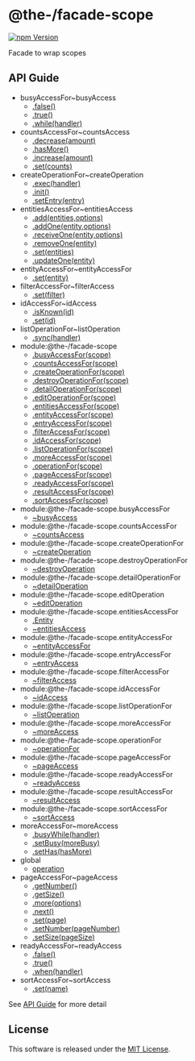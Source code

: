 @the-/facade-scope
==========

<!---
This file is generated by @the-/templates. Do not update manually.
--->

<!-- Badge Start -->
<a name="badges"></a>

[![npm Version][bd_npm_shield_url]][bd_npm_url]

[bd_repo_url]: https://github.com/the-labo/the
[bd_npm_url]: http://www.npmjs.org/package/@the-/facade-scope
[bd_npm_shield_url]: http://img.shields.io/npm/v/@the-/facade-scope.svg?style=flat

<!-- Badge End -->


<!-- Description Start -->
<a name="description"></a>

Facade to wrap scopes

<!-- Description End -->


<!-- Overview Start -->
<a name="overview"></a>



<!-- Overview End -->


<!-- Sections Start -->
<a name="sections"></a>


<!-- Sections Start -->

<a name="api"></a>

## API Guide


- busyAccessFor~busyAccess
  - [.false()](./doc/api/api.md#busyAccessFor~busyAccess.false)
  - [.true()](./doc/api/api.md#busyAccessFor~busyAccess.true)
  - [.while(handler)](./doc/api/api.md#busyAccessFor~busyAccess.while)
- countsAccessFor~countsAccess
  - [.decrease(amount)](./doc/api/api.md#countsAccessFor~countsAccess.decrease)
  - [.hasMore()](./doc/api/api.md#countsAccessFor~countsAccess.hasMore)
  - [.increase(amount)](./doc/api/api.md#countsAccessFor~countsAccess.increase)
  - [.set(counts)](./doc/api/api.md#countsAccessFor~countsAccess.set)
- createOperationFor~createOperation
  - [.exec(handler)](./doc/api/api.md#createOperationFor~createOperation.exec)
  - [.init()](./doc/api/api.md#createOperationFor~createOperation.init)
  - [.setEntry(entry)](./doc/api/api.md#createOperationFor~createOperation.setEntry)
- entitiesAccessFor~entitiesAccess
  - [.add(entities,options)](./doc/api/api.md#entitiesAccessFor~entitiesAccess.add)
  - [.addOne(entity,options)](./doc/api/api.md#entitiesAccessFor~entitiesAccess.addOne)
  - [.receiveOne(entity,options)](./doc/api/api.md#entitiesAccessFor~entitiesAccess.receiveOne)
  - [.removeOne(entity)](./doc/api/api.md#entitiesAccessFor~entitiesAccess.removeOne)
  - [.set(entities)](./doc/api/api.md#entitiesAccessFor~entitiesAccess.set)
  - [.updateOne(entity)](./doc/api/api.md#entitiesAccessFor~entitiesAccess.updateOne)
- entityAccessFor~entityAccessFor
  - [.set(entity)](./doc/api/api.md#entityAccessFor~entityAccessFor.set)
- filterAccessFor~filterAccess
  - [.set(filter)](./doc/api/api.md#filterAccessFor~filterAccess.set)
- idAccessFor~idAccess
  - [.isKnown(id)](./doc/api/api.md#idAccessFor~idAccess.isKnown)
  - [.set(id)](./doc/api/api.md#idAccessFor~idAccess.set)
- listOperationFor~listOperation
  - [.sync(handler)](./doc/api/api.md#listOperationFor~listOperation.sync)
- module:@the-/facade-scope
  - [.busyAccessFor(scope)](./doc/api/api.md#module_@the-/facade-scope.busyAccessFor)
  - [.countsAccessFor(scope)](./doc/api/api.md#module_@the-/facade-scope.countsAccessFor)
  - [.createOperationFor(scope)](./doc/api/api.md#module_@the-/facade-scope.createOperationFor)
  - [.destroyOperationFor(scope)](./doc/api/api.md#module_@the-/facade-scope.destroyOperationFor)
  - [.detailOperationFor(scope)](./doc/api/api.md#module_@the-/facade-scope.detailOperationFor)
  - [.editOperationFor(scope)](./doc/api/api.md#module_@the-/facade-scope.editOperationFor)
  - [.entitiesAccessFor(scope)](./doc/api/api.md#module_@the-/facade-scope.entitiesAccessFor)
  - [.entityAccessFor(scope)](./doc/api/api.md#module_@the-/facade-scope.entityAccessFor)
  - [.entryAccessFor(scope)](./doc/api/api.md#module_@the-/facade-scope.entryAccessFor)
  - [.filterAccessFor(scope)](./doc/api/api.md#module_@the-/facade-scope.filterAccessFor)
  - [.idAccessFor(scope)](./doc/api/api.md#module_@the-/facade-scope.idAccessFor)
  - [.listOperationFor(scope)](./doc/api/api.md#module_@the-/facade-scope.listOperationFor)
  - [.moreAccessFor(scope)](./doc/api/api.md#module_@the-/facade-scope.moreAccessFor)
  - [.operationFor(scope)](./doc/api/api.md#module_@the-/facade-scope.operationFor)
  - [.pageAccessFor(scope)](./doc/api/api.md#module_@the-/facade-scope.pageAccessFor)
  - [.readyAccessFor(scope)](./doc/api/api.md#module_@the-/facade-scope.readyAccessFor)
  - [.resultAccessFor(scope)](./doc/api/api.md#module_@the-/facade-scope.resultAccessFor)
  - [.sortAccessFor(scope)](./doc/api/api.md#module_@the-/facade-scope.sortAccessFor)
- module:@the-/facade-scope.busyAccessFor
  - [~busyAccess](./doc/api/api.md#module_@the-/facade-scope.busyAccessFor~busyAccess)
- module:@the-/facade-scope.countsAccessFor
  - [~countsAccess](./doc/api/api.md#module_@the-/facade-scope.countsAccessFor~countsAccess)
- module:@the-/facade-scope.createOperationFor
  - [~createOperation](./doc/api/api.md#module_@the-/facade-scope.createOperationFor~createOperation)
- module:@the-/facade-scope.destroyOperationFor
  - [~destroyOperation](./doc/api/api.md#module_@the-/facade-scope.destroyOperationFor~destroyOperation)
- module:@the-/facade-scope.detailOperationFor
  - [~detailOperation](./doc/api/api.md#module_@the-/facade-scope.detailOperationFor~detailOperation)
- module:@the-/facade-scope.editOperation
  - [~editOperation](./doc/api/api.md#module_@the-/facade-scope.editOperation~editOperation)
- module:@the-/facade-scope.entitiesAccessFor
  - [.Entity](./doc/api/api.md#module_@the-/facade-scope.entitiesAccessFor.Entity)
  - [~entitiesAccess](./doc/api/api.md#module_@the-/facade-scope.entitiesAccessFor~entitiesAccess)
- module:@the-/facade-scope.entityAccessFor
  - [~entityAccessFor](./doc/api/api.md#module_@the-/facade-scope.entityAccessFor~entityAccessFor)
- module:@the-/facade-scope.entryAccessFor
  - [~entryAccess](./doc/api/api.md#module_@the-/facade-scope.entryAccessFor~entryAccess)
- module:@the-/facade-scope.filterAccessFor
  - [~filterAccess](./doc/api/api.md#module_@the-/facade-scope.filterAccessFor~filterAccess)
- module:@the-/facade-scope.idAccessFor
  - [~idAccess](./doc/api/api.md#module_@the-/facade-scope.idAccessFor~idAccess)
- module:@the-/facade-scope.listOperationFor
  - [~listOperation](./doc/api/api.md#module_@the-/facade-scope.listOperationFor~listOperation)
- module:@the-/facade-scope.moreAccessFor
  - [~moreAccess](./doc/api/api.md#module_@the-/facade-scope.moreAccessFor~moreAccess)
- module:@the-/facade-scope.operationFor
  - [~operationFor](./doc/api/api.md#module_@the-/facade-scope.operationFor~operationFor)
- module:@the-/facade-scope.pageAccessFor
  - [~pageAccess](./doc/api/api.md#module_@the-/facade-scope.pageAccessFor~pageAccess)
- module:@the-/facade-scope.readyAccessFor
  - [~readyAccess](./doc/api/api.md#module_@the-/facade-scope.readyAccessFor~readyAccess)
- module:@the-/facade-scope.resultAccessFor
  - [~resultAccess](./doc/api/api.md#module_@the-/facade-scope.resultAccessFor~resultAccess)
- module:@the-/facade-scope.sortAccessFor
  - [~sortAccess](./doc/api/api.md#module_@the-/facade-scope.sortAccessFor~sortAccess)
- moreAccessFor~moreAccess
  - [.busyWhile(handler)](./doc/api/api.md#moreAccessFor~moreAccess.busyWhile)
  - [.setBusy(moreBusy)](./doc/api/api.md#moreAccessFor~moreAccess.setBusy)
  - [.setHas(hasMore)](./doc/api/api.md#moreAccessFor~moreAccess.setHas)
- global
  - [operation](./doc/api/api.md#operation)
- pageAccessFor~pageAccess
  - [.getNumber()](./doc/api/api.md#pageAccessFor~pageAccess.getNumber)
  - [.getSize()](./doc/api/api.md#pageAccessFor~pageAccess.getSize)
  - [.more(options)](./doc/api/api.md#pageAccessFor~pageAccess.more)
  - [.next()](./doc/api/api.md#pageAccessFor~pageAccess.next)
  - [.set(page)](./doc/api/api.md#pageAccessFor~pageAccess.set)
  - [.setNumber(pageNumber)](./doc/api/api.md#pageAccessFor~pageAccess.setNumber)
  - [.setSize(pageSize)](./doc/api/api.md#pageAccessFor~pageAccess.setSize)
- readyAccessFor~readyAccess
  - [.false()](./doc/api/api.md#readyAccessFor~readyAccess.false)
  - [.true()](./doc/api/api.md#readyAccessFor~readyAccess.true)
  - [.when(handler)](./doc/api/api.md#readyAccessFor~readyAccess.when)
- sortAccessFor~sortAccess
  - [.set(name)](./doc/api/api.md#sortAccessFor~sortAccess.set)

See [API Guide](./doc/api/api.md) for more detail


<!-- LICENSE Start -->
<a name="license"></a>

License
-------
This software is released under the [MIT License](https://github.com/the-labo/the/blob/master/LICENSE).

<!-- LICENSE End -->



